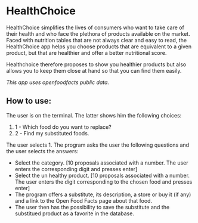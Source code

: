 # HealthChoice

HealthChoice simplifies the lives of consumers who want to take care of their health and who face the plethora of products available on the market. Faced with nutrition tables that are not always clear and easy to read, the HealthChoice app helps you choose products that are equivalent to a given product, but that are healthier and offer a better nutritional score.

Healthchoice therefore proposes to show you healthier products but also allows you to keep them close at hand so that you can find them easily. 

*This app uses openfoodfacts public data.*

## How to use:

The user is on the terminal. The latter shows him the following choices:

1. 1 - Which food do you want to replace?
1. 2 - Find my substituted foods.

The user selects 1. The program asks the user the following questions and the user selects the answers:

* Select the category. [10 proposals associated with a number. The user enters the corresponding digit and presses enter]
* Select the un healthy product. [10 proposals associated with a number. The user enters the digit corresponding to the chosen food and presses enter]
* The program offers a substitute, its description, a store or buy it (if any) and a link to the Open Food Facts page about that food.
* The user then has the possibility to save the substitute and the substitued product as a favorite in the database.